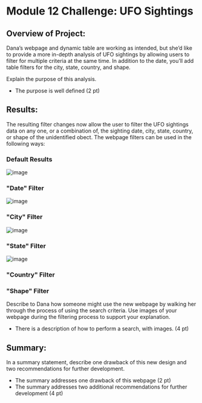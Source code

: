 # Module 12 Challenge: UFO Sightings

## Overview of Project: 
Dana’s webpage and dynamic table are working as intended, but she’d like to provide a more in-depth analysis of UFO sightings by allowing users to filter for multiple criteria at the same time. In addition to the date, you’ll add table filters for the city, state, country, and shape.

Explain the purpose of this analysis. 
- The purpose is well defined (2 pt)

## Results: 
The resulting filter changes now allow the user to filter the UFO sightings data on any one, or a combination of, the sighting date, city, state, country, or shape of the unidentified obect. The webpage filters can be used in the following ways:
### Default Results
![image](https://user-images.githubusercontent.com/114360511/211949928-a4fd2949-a2ee-49d2-a62f-7924167e6b8a.png)

### "Date" Filter
![image](https://user-images.githubusercontent.com/114360511/211950025-e7f00eec-eec0-4f1c-9fd0-598f03cfd3ca.png)

### "City" Filter
![image](https://user-images.githubusercontent.com/114360511/211950081-f37bf5b8-04eb-4f96-a016-d2c5a5dd4417.png)

### "State" Filter
![image](https://user-images.githubusercontent.com/114360511/211950197-6e755933-4d94-49cf-af4b-a26f9f421070.png)

### "Country" Filter

### "Shape" Filter


Describe to Dana how someone might use the new webpage by walking her through the process of using the search criteria. Use images of your webpage during the filtering process to support your explanation.  
- There is a description of how to perform a search, with images. (4 pt)

## Summary: 
In a summary statement, describe one drawback of this new design and two recommendations for further development.
- The summary addresses one drawback of this webpage (2 pt)
- The summary addresses two additional recommendations for further development (4 pt)
